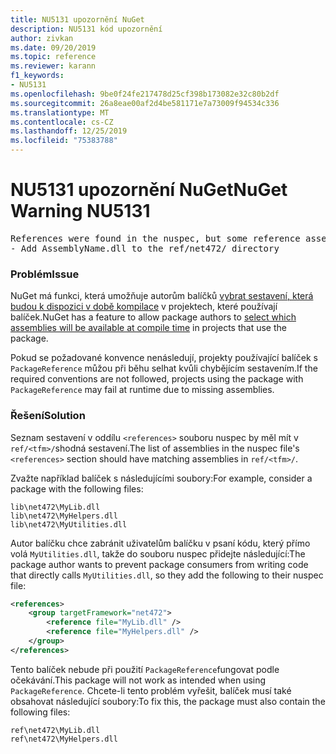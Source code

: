 ```yaml
---
title: NU5131 upozornění NuGet
description: NU5131 kód upozornění
author: zivkan
ms.date: 09/20/2019
ms.topic: reference
ms.reviewer: karann
f1_keywords:
- NU5131
ms.openlocfilehash: 9be0f24fe217478d25cf398b173082e32c80b2df
ms.sourcegitcommit: 26a8eae00af2d4be581171e7a73009f94534c336
ms.translationtype: MT
ms.contentlocale: cs-CZ
ms.lasthandoff: 12/25/2019
ms.locfileid: "75383788"
---
```

# <a name="nuget-warning-nu5131"></a><span data-ttu-id="656ec-103">NU5131 upozornění NuGet</span><span class="sxs-lookup"><span data-stu-id="656ec-103">NuGet Warning NU5131</span></span>

<pre>References were found in the nuspec, but some reference assemblies were not found in both the nuspec and ref folder. Add the following reference assemblies:
- Add AssemblyName.dll to the ref/net472/ directory</pre>

### <a name="issue"></a><span data-ttu-id="656ec-104">Problém</span><span class="sxs-lookup"><span data-stu-id="656ec-104">Issue</span></span>

<span data-ttu-id="656ec-105">NuGet má funkci, která umožňuje autorům balíčků [vybrat sestavení, která budou k dispozici v době kompilace](../../create-packages/Select-assemblies-referenced-by-projects.md) v projektech, které používají balíček.</span><span class="sxs-lookup"><span data-stu-id="656ec-105">NuGet has a feature to allow package authors to [select which assemblies will be available at compile time](../../create-packages/Select-assemblies-referenced-by-projects.md) in projects that use the package.</span></span>

<span data-ttu-id="656ec-106">Pokud se požadované konvence nenásledují, projekty používající balíček s `PackageReference` můžou při běhu selhat kvůli chybějícím sestavením.</span><span class="sxs-lookup"><span data-stu-id="656ec-106">If the required conventions are not followed, projects using the package with `PackageReference` may fail at runtime due to missing assemblies.</span></span>

### <a name="solution"></a><span data-ttu-id="656ec-107">Řešení</span><span class="sxs-lookup"><span data-stu-id="656ec-107">Solution</span></span>

<span data-ttu-id="656ec-108">Seznam sestavení v oddílu `<references>` souboru nuspec by měl mít v `ref/<tfm>/`shodná sestavení.</span><span class="sxs-lookup"><span data-stu-id="656ec-108">The list of assemblies in the nuspec file's `<references>` section should have matching assemblies in `ref/<tfm>/`.</span></span>

<span data-ttu-id="656ec-109">Zvažte například balíček s následujícími soubory:</span><span class="sxs-lookup"><span data-stu-id="656ec-109">For example, consider a package with the following files:</span></span>

```text
lib\net472\MyLib.dll
lib\net472\MyHelpers.dll
lib\net472\MyUtilities.dll
```

<span data-ttu-id="656ec-110">Autor balíčku chce zabránit uživatelům balíčku v psaní kódu, který přímo volá `MyUtilities.dll`, takže do souboru nuspec přidejte následující:</span><span class="sxs-lookup"><span data-stu-id="656ec-110">The package author wants to prevent package consumers from writing code that directly calls `MyUtilities.dll`, so they add the following to their nuspec file:</span></span>

```xml
<references>
    <group targetFramework="net472">
        <reference file="MyLib.dll" />
        <reference file="MyHelpers.dll" />
    </group>
</references>
```

<span data-ttu-id="656ec-111">Tento balíček nebude při použití `PackageReference`fungovat podle očekávání.</span><span class="sxs-lookup"><span data-stu-id="656ec-111">This package will not work as intended when using `PackageReference`.</span></span> <span data-ttu-id="656ec-112">Chcete-li tento problém vyřešit, balíček musí také obsahovat následující soubory:</span><span class="sxs-lookup"><span data-stu-id="656ec-112">To fix this, the package must also contain the following files:</span></span>

```text
ref\net472\MyLib.dll
ref\net472\MyHelpers.dll
```
